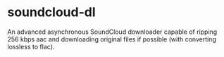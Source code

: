 # soundcloud-dl
An advanced asynchronous SoundCloud downloader capable of ripping 256 kbps aac and downloading original files if possible (with converting lossless to flac).
